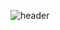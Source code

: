![header](https://capsule-render.vercel.app/api?type=Waving&text=Hello+I'm+Eunchong+Kim!&fontSize=40&fontAlign=30&fontAlignY=30&fontColor=8181F7&desc=Frontend+Engineer&descAlign=10)
